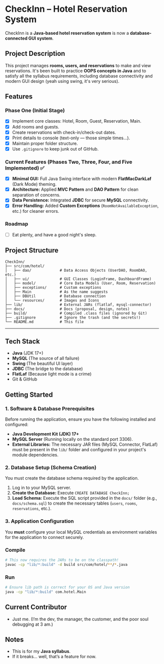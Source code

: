 # CheckInn – Hotel Reservation System

CheckInn is a **Java-based hotel reservation system** is now a **database-connected GUI system**.

## Project Description

This project manages **rooms, users, and reservations** to make and view reservations.
It's been built to practice **OOPS concepts in Java** and to satisfy all the syllabus requirements, including database connectivity and modern GUI design (yeah using swing, it's very serious).

## Features

### Phase One (Initial Stage)

* [x] Implement core classes: Hotel, Room, Guest, Reservation, Main.
* [x] Add rooms and guests.
* [x] Create reservations with check-in/check-out dates.
* [x] Print details to console (text-only — those simple times...).
* [x] Maintain proper folder structure.
* [x] Use `.gitignore` to keep junk out of GitHub.

### Current Features (Phases Two, Three, Four, and Five Implemented) ✅

* [x] **Minimal GUI:** Full Java Swing interface with modern **FlatMacDarkLaf** (Dark Mode) theming.
* [x] **Architecture:** Applied **MVC Pattern** and **DAO Pattern** for clean separation of concerns.
* [x] **Data Persistence:** Integrated **JDBC** for secure **MySQL** connectivity.
* [x] **Error Handling:** Added **Custom Exceptions** (`RoomNotAvailableException`, etc.) for cleaner errors.

### Roadmap

* [ ] Eat plenty, and have a good night's sleep.

## Project Structure

```
CheckInn/
├── src/com/hotel/
│   ├── dao/             # Data Access Objects (UserDAO, RoomDAO, etc.)
│   ├── ui/              # GUI Classes (LoginFrame, DashboardFrame)
│   ├── model/           # Core Data Models (User, Room, Reservation)
│   ├── exceptions/      # Custom exceptions
│   ├── Main             # As the name suggests
│   ├── DBUtil           # Database connection
│   └── resources/       # Images and Icons
├── lib/                 # External JARs (flatlaf, mysql-connector)
├── docs/                # Docs (proposal, design, notes)
├── build/               # Compiled .class files (ignored by Git)
├── .gitignore           # Ignore the trash (and the secrets!)
└── README.md            # This file
```

-----

## Tech Stack

* **Java** (JDK 17+)
* **MySQL** (The source of all failure)
* **Swing** (The beautiful UI layer)
* **JDBC** (The bridge to the database)
* **FlatLaf** (Because light mode is a crime)
* Git & GitHub

## Getting Started

### 1. Software & Database Prerequisites

Before running the application, ensure you have the following installed and configured:

* **Java Development Kit (JDK) 17+**
* **MySQL Server** (Running locally on the standard port 3306).
* **External Libraries:** The necessary JAR files (MySQL Connector, FlatLaf) must be present in the `lib/` folder and configured in your project's module dependencies.

### 2. Database Setup (Schema Creation)

You must create the database schema required by the application.

1.  Log in to your MySQL server.
2.  **Create the Database:** Execute `CREATE DATABASE CheckInn;`
3.  **Load Schema:** Execute the SQL script provided in the `docs/` folder (e.g., `docs/schema.sql`) to create the necessary tables (`users`, `rooms`, `reservations`, etc.).

### 3. Application Configuration

You **must** configure your local MySQL credentials as environment variables for the application to connect securely.

### Compile

```bash
# This now requires the JARs to be on the classpath!
javac -cp "lib/*:build" -d build src/com/hotel/**/*.java
```

### Run

```bash
# Ensure lib path is correct for your OS and Java version
java -cp "lib/*:build" com.hotel.Main
```

## Current Contributor

* Just me.
  (I’m the dev, the manager, the customer, and the poor soul debugging at 3 am.)

## Notes

* This is for my **Java syllabus**.
* If it breaks… well, that’s a feature for now.

